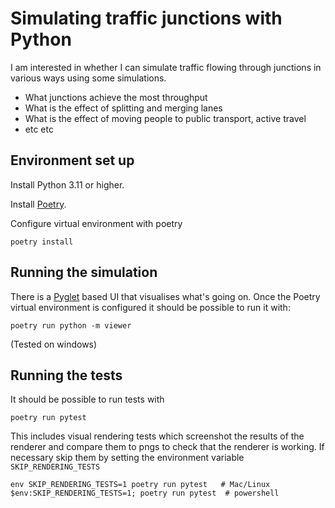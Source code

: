 # Simulating traffic junctions with Python

I am interested in whether I can simulate traffic flowing through
junctions in various ways using some simulations.

* What junctions achieve the most throughput
* What is the effect of splitting and merging lanes
* What is the effect of moving people to public transport, active travel
* etc etc

## Environment set up

Install Python 3.11 or higher.

Install [Poetry](https://python-poetry.org/).

Configure virtual environment with poetry

    poetry install

## Running the simulation

There is a [Pyglet](https://pyglet.readthedocs.io/en/latest/index.html) based
UI that visualises what's going on. Once the Poetry virtual environment is
configured it should be possible to run it with:

    poetry run python -m viewer

(Tested on windows)

## Running the tests

It should be possible to run tests with

    poetry run pytest

This includes visual rendering tests which screenshot the results of the renderer
and compare them to pngs to check that the renderer is working. If necessary skip
them by setting the environment variable `SKIP_RENDERING_TESTS`

    env SKIP_RENDERING_TESTS=1 poetry run pytest   # Mac/Linux
    $env:SKIP_RENDERING_TESTS=1; poetry run pytest  # powershell

